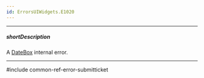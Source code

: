 ```yaml
---
id: ErrorsUIWidgets.E1020
---
```

---
##### shortDescription
A [DateBox](/Documentation/ApiReference/UI_Widgets/dxDateBox/) internal error.

---
#include common-ref-error-submitticket